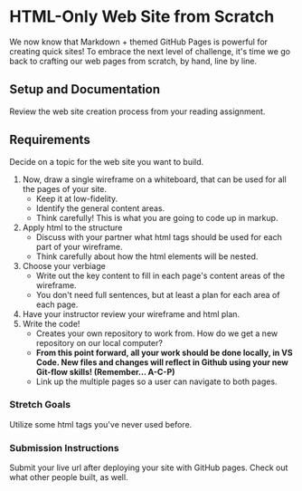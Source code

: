 # HTML-Only Web Site from Scratch

We now know that Markdown + themed GitHub Pages is powerful for creating quick sites! To embrace the next level of challenge, it's time we go back to crafting our web pages from scratch, by hand, line by line. 

## Setup and Documentation

Review the web site creation process from your reading assignment.

## Requirements

 Decide on a topic for the web site you want to build. 

1. Now, draw a single wireframe on a whiteboard, that can be used for all the pages of your site. 
    - Keep it at low-fidelity.
    - Identify the general content areas.
    - Think carefully! This is what you are going to code up in markup.
1. Apply html to the structure
    - Discuss with your partner what html tags should be used for each part of your wireframe.
    - Think carefully about how the html elements will be nested.
1. Choose your verbiage
    - Write out the key content to fill in each page's content areas of the wireframe. 
    - You don't need full sentences, but at least a plan for each area of each page.
1. Have your instructor review your wireframe and html plan.
1. Write the code!
    - Creates your own repository to work from. How do we get a new repository on our local computer?
    - **From this point forward, all your work should be done locally, in VS Code.  New files and changes will reflect in Github using your new Git-flow skills! (Remember...  A-C-P)**
    - Link up the multiple pages so a user can navigate to both pages.

### Stretch Goals

Utilize some html tags you've never used before.

### Submission Instructions

Submit your live url after deploying your site with GitHub pages. Check out what other people built, as well.
